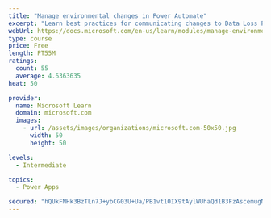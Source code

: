```yaml
---
title: "Manage environmental changes in Power Automate"
excerpt: "Learn best practices for communicating changes to Data Loss Prevention (DLP) policies, find out about how people are using Power Automate, discover who in your organization is creating and sharing flows, learn what connections are being used within your Power Automate environments, and observe how connections are established within your Power Automate environments."
webUrl: https://docs.microsoft.com/en-us/learn/modules/manage-environmental-changes/
type: course
price: Free
length: PT55M
ratings:
  count: 55
  average: 4.6363635
heat: 50

provider:
  name: Microsoft Learn
  domain: microsoft.com
  images:
    - url: /assets/images/organizations/microsoft.com-50x50.jpg
      width: 50
      height: 50

levels:
  - Intermediate

topics:
  - Power Apps

secured: "hQUkFNHk3BzTLn7J+ybCG03U+Ua/PB1vt10IX9tAylWUhaQd1B3FzAscemugNuBvhoXJOBGB7ILbratE8ivMtGYQ8dNSVoxOPgz+uPnctZW0AoB1s2zNvd95vf+YpWaM6J2jOijBSaqfd1TIHxKTpc/ZAW5i7AlMdfURnjLVeQQ5GDgUK9vgQPjuVB+5hq0o1Tt3r/L7qScX48CCNMn0hoOTderjbLn8FQ9wMzs0grIYvwZeFnAN4qjqk3CG7ePXqjCDeyIfuOwvoloqkNREBUV3IAcOB/mYbgJMBk4EfeMVYJLvt48h1mTK1izqu3FUTVG1krtNvXfhWq/bnpCn5VOLQrSJ9rCohGUz3OmYu9H+pIIvjR2FI/56n2TY3IfU1qh93RCcbYdMv7FI1sXklmURDV16/8J//g2Vmw4wrWE=;4IfxshLFHsEomZXVWZPjRw=="
---
```


